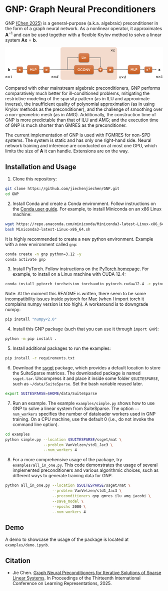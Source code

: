 # GNP: Graph Neural Preconditioners

GNP [(Chen 2025)](#Chen2025) is a general-purpose (a.k.a. algebraic) preconditioner in the form of a graph neural network. As a nonlinear operator, it approximates $\mathbf{A}^{-1}$ and can be used together with a flexible Krylov method to solve a linear system $\mathbf{A}\mathbf{x}=\mathbf{b}$.

![GNP architecture](figures/architecture.png)

Compared with other mainstream algebraic preconditioners, GNP performs comparatively much better for ill-conditioned problems, mitigating the restrictive modeling of the sparsity pattern (as in ILU and approximate inverse), the insufficient quality of polynomial approximation (as in using Krylov methods as the preconditioner), and the challenge of smoothing over a non-geometric mesh (as in AMG). Additionally, the construction time of GNP is more predictable than that of ILU and AMG; and the execution time of GNP is much shorter than GMRES as the preconditioner.

The current implementation of GNP is used with FGMRES for non-SPD systems. The system is static and has only one right-hand side. Neural network training and inference are conducted on at most one GPU, which limits the size of $\mathbf{A}$ it can handle. Extensions are on the way.

## Installation and Usage

1. Clone this repository:

```bash
git clone https://github.com/jiechenjiechen/GNP.git
cd GNP
```

2. Install Conda and create a Conda environment. Follow instructions on the [Conda user guide](https://docs.conda.io/projects/conda/en/latest/user-guide/install/index.html). For example, to install Miniconda on an x86 Linux machine:

```bash
wget https://repo.anaconda.com/miniconda/Miniconda3-latest-Linux-x86_64.sh
bash Miniconda3-latest-Linux-x86_64.sh
```

It is highly recommended to create a new python environment. Example with a new environment called `gnp`:

```bash
conda create -n gnp python=3.12 -y
conda activate gnp
```

3. Install PyTorch. Follow instructions on the [PyTorch homepage](https://pytorch.org). For example, to install on a Linux machine with CUDA 12.4:

```bash
conda install pytorch torchvision torchaudio pytorch-cuda=12.4 -c pytorch -c nvidia
```

Note: At the moment this README is written, there seem to be some incompatibility issues inside pytorch for Mac (when I import torch it complains numpy version is too high). A workaround is to downgrade numpy:

```bash
pip install "numpy<2.0"
```

4. Install this GNP package (such that you can use it through `import GNP`):

```bash
python -m pip install .
```

5. Install additional packages to run the examples:

```bash
pip install -r requirements.txt
```

6. Download the [ssget](https://sparse.tamu.edu/interfaces) package, which provides a default location to store the SuiteSparse matrices. The downloaded package is named `ssget.tar`. Uncompress it and place it inside some folder `$SUITESPARSE`, such as `~/data/SuiteSparse`. Set the bash variable reused later.

```bash
export SUITESPARSE=$HOME/data/SuiteSparse
```

7. Run an example. The example `examples/simple.py` shows how to use GNP to solve a linear system from SuiteSparse. The option `--num_workers` specifies the number of dataloader workers used in GNP training. On a CPU machine, use the default 0 (i.e., do not invoke the command line option).

```bash
cd examples
python simple.py --location $SUITESPARSE/ssget/mat \
                 --problem VanVelzen/std1_Jac3 \
                 --num_workers 4
```

8. For a more comprehensive usage of the package, try `examples/all_in_one.py`. This code demonstrates the usage of several implemented preconditioners and various algorithmic choices, such as different ways to generate training data for GNP.

```bash
python all_in_one.py --location $SUITESPARSE/ssget/mat \
                     --problem VanVelzen/std1_Jac3 \
                     --preconditioners gnp gmres ilu amg jacobi \
                     --save_model \
                     --epochs 2000 \
                     --num_workers 4
```

## Demo

A demo to showcase the usage of the package is located at `examples/demo.ipynb`.

## Citation

- <a name="Chen2025"></a>Jie Chen. [Graph Neural Preconditioners for Iterative Solutions of Sparse Linear Systems](https://arxiv.org/abs/2406.00809). In Proceedings of the Thirteenth International Conference on Learning Representations, 2025.
